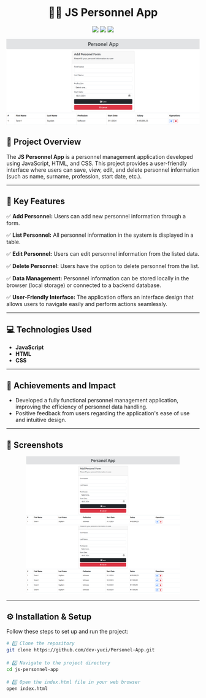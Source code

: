 <h1 align="center">👨‍💼 JS Personnel App</h1>

<p align="center">
  <img src="https://img.shields.io/github/languages/top/dev-yuci/Personel-App?style=for-the-badge">
  <img src="https://img.shields.io/github/repo-size/dev-yuci/Personel-App?style=for-the-badge">
  <img src="https://img.shields.io/github/stars/dev-yuci/Personel-App?style=for-the-badge">
</p>

<p align="center">
  <img src="https://github.com/dev-yuci/Personel-App/blob/master/JsPersonelApp-1.png" alt="Project Banner">
</p>

## 🌟 **Project Overview**  

The **JS Personnel App** is a personnel management application developed using JavaScript, HTML, and CSS. This project provides a user-friendly interface where users can save, view, edit, and delete personnel information (such as name, surname, profession, start date, etc.).  

---

## 🚀 **Key Features**  

✅ **Add Personnel:** Users can add new personnel information through a form.  
  
✅ **List Personnel:** All personnel information in the system is displayed in a table.  
  
✅ **Edit Personnel:** Users can edit personnel information from the listed data.  
  
✅ **Delete Personnel:** Users have the option to delete personnel from the list.  
  
✅ **Data Management:** Personnel information can be stored locally in the browser (local storage) or connected to a backend database.  
  
✅ **User-Friendly Interface:** The application offers an interface design that allows users to navigate easily and perform actions seamlessly.  

---

## 💻 **Technologies Used**  
- **JavaScript**  
- **HTML**  
- **CSS**  

---

## 🌟 **Achievements and Impact**  
- Developed a fully functional personnel management application, improving the efficiency of personnel data handling.  
- Positive feedback from users regarding the application's ease of use and intuitive design.  

---

## 📸 **Screenshots**  
<p align="center">
  <img src="https://github.com/dev-yuci/Personel-App/blob/master/JsPersonelApp-1.png" width="400">
  <img src="https://github.com/dev-yuci/Personel-App/blob/master/JsPersonelApp-2.png" width="400">
</p>

---

## ⚙️ **Installation & Setup**  

Follow these steps to set up and run the project:  

```bash
# 1️⃣ Clone the repository
git clone https://github.com/dev-yuci/Personel-App.git

# 2️⃣ Navigate to the project directory
cd js-personnel-app

# 3️⃣ Open the index.html file in your web browser
open index.html
